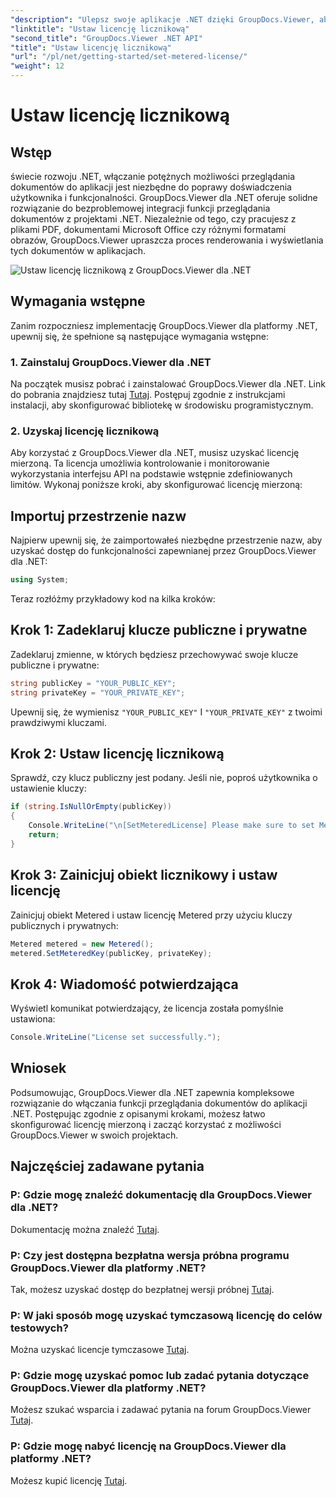 ```yaml
---
"description": "Ulepsz swoje aplikacje .NET dzięki GroupDocs.Viewer, aby zapewnić bezproblemowe przeglądanie dokumentów. Łatwo integruj funkcjonalności renderowania dokumentów ze swoimi projektami."
"linktitle": "Ustaw licencję licznikową"
"second_title": "GroupDocs.Viewer .NET API"
"title": "Ustaw licencję licznikową"
"url": "/pl/net/getting-started/set-metered-license/"
"weight": 12
---
```


# Ustaw licencję licznikową

## Wstęp
świecie rozwoju .NET, włączanie potężnych możliwości przeglądania dokumentów do aplikacji jest niezbędne do poprawy doświadczenia użytkownika i funkcjonalności. GroupDocs.Viewer dla .NET oferuje solidne rozwiązanie do bezproblemowej integracji funkcji przeglądania dokumentów z projektami .NET. Niezależnie od tego, czy pracujesz z plikami PDF, dokumentami Microsoft Office czy różnymi formatami obrazów, GroupDocs.Viewer upraszcza proces renderowania i wyświetlania tych dokumentów w aplikacjach.

![Ustaw licencję licznikową z GroupDocs.Viewer dla .NET](/viewer/getting-started/set-metered-license.png)

## Wymagania wstępne
Zanim rozpoczniesz implementację GroupDocs.Viewer dla platformy .NET, upewnij się, że spełnione są następujące wymagania wstępne:
### 1. Zainstaluj GroupDocs.Viewer dla .NET
Na początek musisz pobrać i zainstalować GroupDocs.Viewer dla .NET. Link do pobrania znajdziesz tutaj [Tutaj](https://releases.groupdocs.com/viewer/net/). Postępuj zgodnie z instrukcjami instalacji, aby skonfigurować bibliotekę w środowisku programistycznym.
### 2. Uzyskaj licencję licznikową
Aby korzystać z GroupDocs.Viewer dla .NET, musisz uzyskać licencję mierzoną. Ta licencja umożliwia kontrolowanie i monitorowanie wykorzystania interfejsu API na podstawie wstępnie zdefiniowanych limitów. Wykonaj poniższe kroki, aby skonfigurować licencję mierzoną:

## Importuj przestrzenie nazw
Najpierw upewnij się, że zaimportowałeś niezbędne przestrzenie nazw, aby uzyskać dostęp do funkcjonalności zapewnianej przez GroupDocs.Viewer dla .NET:
```csharp
using System;
```

Teraz rozłóżmy przykładowy kod na kilka kroków:
## Krok 1: Zadeklaruj klucze publiczne i prywatne
Zadeklaruj zmienne, w których będziesz przechowywać swoje klucze publiczne i prywatne:
```csharp
string publicKey = "YOUR_PUBLIC_KEY";
string privateKey = "YOUR_PRIVATE_KEY";
```
Upewnij się, że wymienisz `"YOUR_PUBLIC_KEY"` I `"YOUR_PRIVATE_KEY"` z twoimi prawdziwymi kluczami.
## Krok 2: Ustaw licencję licznikową
Sprawdź, czy klucz publiczny jest podany. Jeśli nie, poproś użytkownika o ustawienie kluczy:
```csharp
if (string.IsNullOrEmpty(publicKey))
{
    Console.WriteLine("\n[SetMeteredLicense] Please make sure to set Metered keys. Learn more at https://purchase.groupdocs.com/faqs/licensing/metered.");
    return;
}
```
## Krok 3: Zainicjuj obiekt licznikowy i ustaw licencję
Zainicjuj obiekt Metered i ustaw licencję Metered przy użyciu kluczy publicznych i prywatnych:
```csharp
Metered metered = new Metered();
metered.SetMeteredKey(publicKey, privateKey);
```
## Krok 4: Wiadomość potwierdzająca
Wyświetl komunikat potwierdzający, że licencja została pomyślnie ustawiona:
```csharp
Console.WriteLine("License set successfully.");
```

## Wniosek
Podsumowując, GroupDocs.Viewer dla .NET zapewnia kompleksowe rozwiązanie do włączania funkcji przeglądania dokumentów do aplikacji .NET. Postępując zgodnie z opisanymi krokami, możesz łatwo skonfigurować licencję mierzoną i zacząć korzystać z możliwości GroupDocs.Viewer w swoich projektach.
## Najczęściej zadawane pytania
### P: Gdzie mogę znaleźć dokumentację dla GroupDocs.Viewer dla .NET?
Dokumentację można znaleźć [Tutaj](https://tutorials.groupdocs.com/viewer/net/).
### P: Czy jest dostępna bezpłatna wersja próbna programu GroupDocs.Viewer dla platformy .NET?
Tak, możesz uzyskać dostęp do bezpłatnej wersji próbnej [Tutaj](https://releases.groupdocs.com/).
### P: W jaki sposób mogę uzyskać tymczasową licencję do celów testowych?
Można uzyskać licencje tymczasowe [Tutaj](https://purchase.groupdocs.com/temporary-license/).
### P: Gdzie mogę uzyskać pomoc lub zadać pytania dotyczące GroupDocs.Viewer dla platformy .NET?
Możesz szukać wsparcia i zadawać pytania na forum GroupDocs.Viewer [Tutaj](https://forum.groupdocs.com/c/viewer/9).
### P: Gdzie mogę nabyć licencję na GroupDocs.Viewer dla platformy .NET?
Możesz kupić licencję [Tutaj](https://purchase.groupdocs.com/buy).